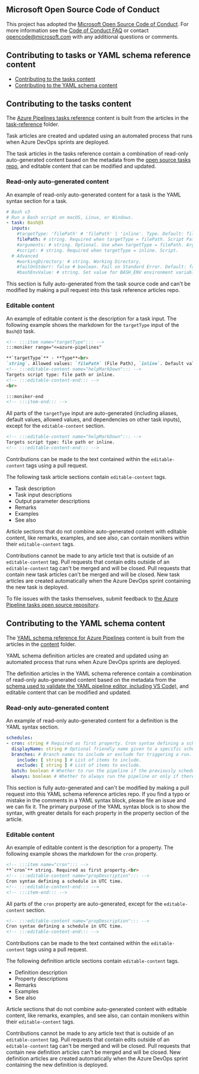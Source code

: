 ## Microsoft Open Source Code of Conduct
This project has adopted the [Microsoft Open Source Code of Conduct](https://opensource.microsoft.com/codeofconduct/).
For more information see the [Code of Conduct FAQ](https://opensource.microsoft.com/codeofconduct/faq/) or contact [opencode@microsoft.com](mailto:opencode@microsoft.com) with any additional questions or comments.

## Contributing to tasks or YAML schema reference content

* [Contributing to the tasks content](#contributing-to-the-tasks-content)
* [Contributing to the YAML schema content](##contributing-to-the-yaml-schema-content)

## Contributing to the tasks content

The [Azure Pipelines tasks reference](https://learn.microsoft.com/azure/devops/pipelines/tasks/reference/) content is built from the articles in the [task-reference](./task-reference/) folder.

Task articles are created and updated using an automated process that runs when Azure DevOps sprints are deployed.

The task articles in the tasks reference contain a combination of read-only auto-generated content based on the metadata from the [open source tasks repo](https://github.com/microsoft/azure-pipelines-tasks/tree/master/Tasks), and editable content that can be modified and updated.

### Read-only auto-generated content

An example of read-only auto-generated content for a task is the YAML syntax section for a task.

```yml
# Bash v3
# Run a Bash script on macOS, Linux, or Windows.
- task: Bash@3
  inputs:
    #targetType: 'filePath' # 'filePath' | 'inline'. Type. Default: filePath.
    filePath: # string. Required when targetType = filePath. Script Path. 
    #arguments: # string. Optional. Use when targetType = filePath. Arguments. 
    #script: # string. Required when targetType = inline. Script. 
  # Advanced
    #workingDirectory: # string. Working Directory. 
    #failOnStderr: false # boolean. Fail on Standard Error. Default: false.
    #bashEnvValue: # string. Set value for BASH_ENV environment variable.
```

This section is fully auto-generated from the task source code and can't be modified by making a pull request into this task reference articles repo.

### Editable content

An example of editable content is the description for a task input. The following example shows the markdown for the `targetType` input of the `Bash@3` task.

```md
<!-- :::item name="targetType"::: -->
:::moniker range="<=azure-pipelines"

**`targetType`** - **Type**<br>
`string`. Allowed values: `filePath` (File Path), `inline`. Default value: `filePath`.<br>
<!-- :::editable-content name="helpMarkDown"::: -->
Targets script type: file path or inline.
<!-- :::editable-content-end::: -->
<br>

:::moniker-end
<!-- :::item-end::: -->
```

All parts of the `targetType` input are auto-generated (including aliases, default values, allowed values, and dependencies on other task inputs), except for the `editable-content` section.

```md
<!-- :::editable-content name="helpMarkDown"::: -->
Targets script type: file path or inline.
<!-- :::editable-content-end::: -->
```

Contributions can be made to the text contained within the `editable-content` tags using a pull request.

The following task article sections contain `editable-content` tags.

* Task description
* Task input descriptions
* Output parameter descriptions
* Remarks
* Examples
* See also

Article sections that do not combine auto-generated content with editable content, like remarks, examples, and see also, can contain monikers within their `editable-content` tags.

Contributions cannot be made to any article text that is outside of an `editable-content` tag. Pull requests that contain edits outside of an `editable-content` tag can't be merged and will be closed. Pull requests that contain new task articles can't be merged and will be closed. New task articles are created automatically when the Azure DevOps sprint containing the new task is deployed.

To file issues with the tasks themselves, submit feedback to [the Azure Pipeline tasks open source repository](https://github.com/microsoft/azure-pipelines-tasks/tree/master/Tasks).

## Contributing to the YAML schema content

The [YAML schema reference for Azure Pipelines](https://learn.microsoft.com/en-us/azure/devops/pipelines/yaml-schema) content is built from the articles in the [content](./content/) folder.

YAML schema definition articles are created and updated using an automated process that runs when Azure DevOps sprints are deployed.

The definition articles in the YAML schema reference contain a combination of read-only auto-generated content based on the metadata from the [schema used to validate the YAML pipeline editor, including VS Code)](https://github.com/Microsoft/azure-pipelines-vscode#validation), and editable content that can be modified and updated.

### Read-only auto-generated content

An example of read-only auto-generated content for a definition is the YAML syntax section.

```yml
schedules:
- cron: string # Required as first property. Cron syntax defining a schedule in UTC time.
  displayName: string # Optional friendly name given to a specific schedule.
  branches: # Branch names to include or exclude for triggering a run.
    include: [ string ] # List of items to include.
    exclude: [ string ] # List of items to exclude.
  batch: boolean # Whether to run the pipeline if the previously scheduled run is in-progress; the default is false.
  always: boolean # Whether to always run the pipeline or only if there have been source code changes since the last successful scheduled run; the default is false.
```

This section is fully auto-generated and can't be modified by making a pull request into this YAML schema reference articles repo. If you find a typo or mistake in the comments in a YAML syntax block, please file an issue and we can fix it. The primary purpose of the YAML syntax block is to show the syntax, with greater details for each property in the property section of the article.

### Editable content

An example of editable content is the description for a property. The following example shows the markdown for the `cron` property.

```md
<!-- :::item name="cron"::: -->
**`cron`** string. Required as first property.<br>
<!-- :::editable-content name="propDescription"::: -->
Cron syntax defining a schedule in UTC time.
<!-- :::editable-content-end::: -->
<!-- :::item-end::: -->
```

All parts of the `cron` property are auto-generated, except for the `editable-content` section.

```md
<!-- :::editable-content name="propDescription"::: -->
Cron syntax defining a schedule in UTC time.
<!-- :::editable-content-end::: -->
```

Contributions can be made to the text contained within the `editable-content` tags using a pull request.

The following definition article sections contain `editable-content` tags.

* Definition description
* Property descriptions
* Remarks
* Examples
* See also

Article sections that do not combine auto-generated content with editable content, like remarks, examples, and see also, can contain monikers within their `editable-content` tags.

Contributions cannot be made to any article text that is outside of an `editable-content` tag. Pull requests that contain edits outside of an `editable-content` tag can't be merged and will be closed. Pull requests that contain new definition articles can't be merged and will be closed. New definition articles are created automatically when the Azure DevOps sprint containing the new definition is deployed.

